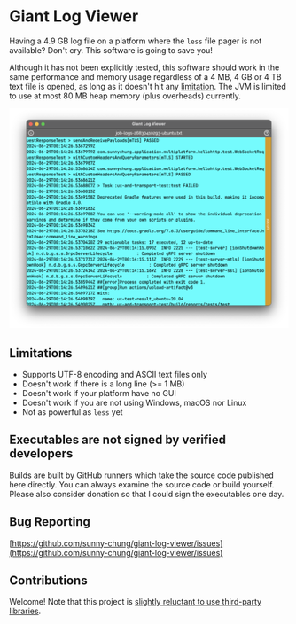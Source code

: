 # Giant Log Viewer

Having a 4.9 GB log file on a platform where the `less` file pager is not available? Don't cry. This software is going to save you!

Although it has not been explicitly tested, this software should work in the same performance and memory usage regardless of a 4 MB, 4 GB or 4 TB text file is opened, as long as it doesn't hit any [limitation](#limitations). The JVM is limited to use at most 80 MB heap memory (plus overheads) currently.

![Screenshot](doc/media/screenshot-viewer.png)

## Limitations
- Supports UTF-8 encoding and ASCII text files only
- Doesn't work if there is a long line (>= 1 MB)
- Doesn't work if your platform have no GUI
- Doesn't work if you are not using Windows, macOS nor Linux
- Not as powerful as `less` yet

## Executables are not signed by verified developers

Builds are built by GitHub runners which take the source code published here directly. You can always examine the source code or build yourself. Please also consider donation so that I could sign the executables one day.

## Bug Reporting

[https://github.com/sunny-chung/giant-log-viewer/issues](https://github.com/sunny-chung/giant-log-viewer/issues)

## Contributions

Welcome! Note that this project is [slightly reluctant to use third-party libraries](build.gradle.kts).
